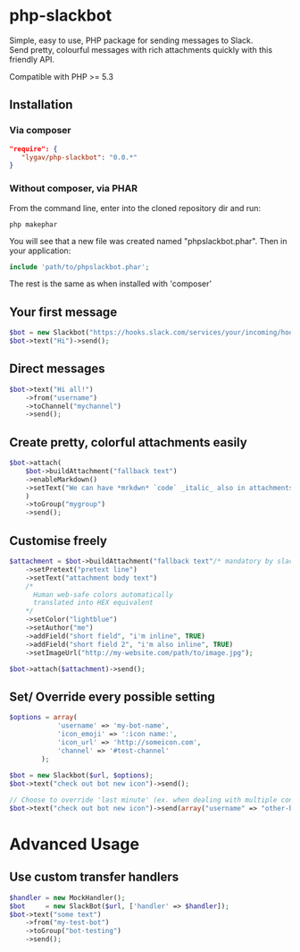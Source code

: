 # php-slackbot
Simple, easy to use, PHP package for sending messages to Slack.  
Send pretty, colourful messages with rich attachments quickly with this friendly API.

Compatible with PHP >= 5.3

## Installation
### Via composer
```json
"require": {
   "lygav/php-slackbot": "0.0.*"
}
```

### Without composer, via PHAR
From the command line, enter into the cloned repository dir and run:
```
php makephar
```
You will see that a new file was created named "phpslackbot.phar".
Then in your application:
```php
include 'path/to/phpslackbot.phar';
```
The rest is the same as when installed with 'composer'  

## Your first message
```PHP
$bot = new Slackbot("https://hooks.slack.com/services/your/incoming/hook");
$bot->text("Hi")->send();
```
## Direct messages
```PHP
$bot->text("Hi all!")
    ->from("username")
    ->toChannel("mychannel")
    ->send();
```
## Create pretty, colorful attachments easily
```PHP
$bot->attach(
    $bot->buildAttachment("fallback text")
    ->enableMarkdown()
    ->setText("We can have *mrkdwn* `code` _italic_ also in attachments")
    )
    ->toGroup("mygroup")
    ->send();
```

## Customise freely
```PHP
$attachment = $bot->buildAttachment("fallback text"/* mandatory by slack */)
    ->setPretext("pretext line")
    ->setText("attachment body text")
    /*
      Human web-safe colors automatically
      translated into HEX equivalent
    */
    ->setColor("lightblue")
    ->setAuthor("me")
    ->addField("short field", "i'm inline", TRUE)
    ->addField("short field 2", "i'm also inline", TRUE)
    ->setImageUrl("http://my-website.com/path/to/image.jpg");

$bot->attach($attachment)->send();
```

## Set/ Override every possible setting
```PHP
$options = array(
            'username' => 'my-bot-name',
            'icon_emoji' => ':icon name:',
            'icon_url' => 'http://someicon.com',
            'channel' => '#test-channel'
        );
        
$bot = new Slackbot($url, $options);
$bot->text("check out bot new icon")->send();

// Choose to override 'last minute' (ex. when dealing with multiple consequtive messages)
$bot->text("check out bot new icon")->send(array("username" => "other-bot-name"));
```

# Advanced Usage

## Use custom transfer handlers
```PHP
$handler = new MockHandler();
$bot     = new SlackBot($url, ['handler' => $handler]);
$bot->text("some text")
    ->from("my-test-bot")
    ->toGroup("bot-testing")
    ->send();
```

